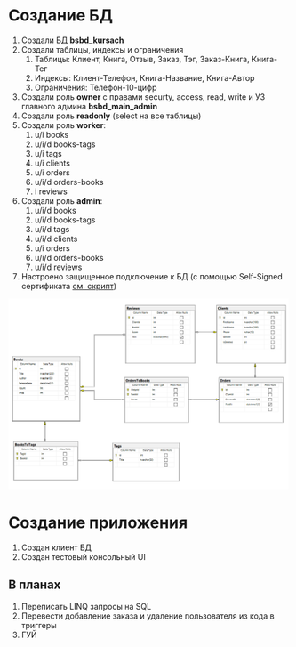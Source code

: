 # Создание БД

1. Создали БД **bsbd_kursach**
2. Создали таблицы, индексы и ограничения
    1. Таблицы: Клиент, Книга, Отзыв, Заказ, Тэг, Заказ-Книга, Книга-Тег
    2. Индексы: Клиент-Телефон, Книга-Название, Книга-Автор
    3. Ограничения: Телефон-10-цифр
3. Создали роль **owner** с правами securty, access, read, write и УЗ главного админа **bsbd_main_admin**
4. Создали роль **readonly** (select на все таблицы)
5. Создали роль **worker**:
    1. u/i books
    2. u/i/d books-tags
    3. u/i tags
    4. u/i clients
    5. u/i orders
    6. u/i/d orders-books
    7. i reviews
6. Создали роль **admin**:
    1. u/i/d books
    2. u/i/d books-tags
    3. u/i/d tags
    4. u/i/d clients
    5. u/i orders
    6. u/i/d orders-books
    7. u/i/d reviews
7. Настроено защищенное подключение к БД (с помощью Self-Signed
   сертификата [см. скрипт](./assets/create-mssql-cert.ps1))

![](./assets/db-diagram.png "Диаграмма БД")

# Создание приложения

1. Создан клиент БД
2. Создан тестовый консольный UI

## В планах

1. Переписать LINQ запросы на SQL
2. Перевести добавление заказа и удаление пользователя из кода в триггеры
3. ГУЙ